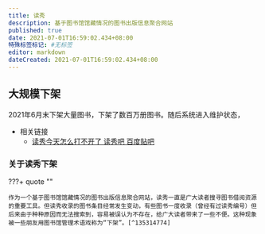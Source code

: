 ```yaml
---
title: 读秀
description: 基于图书馆馆藏情况的图书出版信息聚合网站
published: true
date: 2021-07-01T16:59:02.434+08:00
特殊标签标记: #无标签
editor: markdown
dateCreated: 2021-07-01T16:59:02.434+08:00
---
```


## 大规模下架

2021年6月末下架大量图书，下架了数百万册图书。随后系统进入维护状态，

+ 相关链接
    + [读秀今天怎么打不开了 读秀吧 百度贴吧](https://web.archive.org/web/20210701085632/https://tieba.baidu.com/p/7419570154)

### 关于读秀下架

???+ quote ""

    作为一个基于图书馆馆藏情况的图书出版信息聚合网站，读秀一直是广大读者搜寻图书借阅资源的重要工具。但读秀收录的图书条目经常发生变动，有些图书一度收录（曾经有过读秀编号）但后来由于种种原因而无法搜索到，容易被误认为不存在，给广大读者带来了一些不便。这种现象被一些朋友用图书馆管理术语戏称为“下架”。[^135314774]

[^135314774]: [读秀编号发生过显隐变动的条目 - 豆瓣书单](https://web.archive.org/web/20210701090039/https://www.douban.com/doulist/135314774/)
